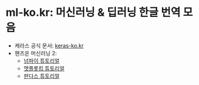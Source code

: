 # ml-ko.kr: 머신러닝 & 딥러닝 한글 번역 모음

* 케라스 공식 문서: [keras-ko.kr](http://keras-ko.kr)
* 핸즈온 머신러닝 2:
    * [넘파이 튜토리얼](homl2/tools_numpy.html)
    * [맷플롯립 튜토리얼](homl2/tools_matplotlib.html)
    * [판다스 튜토리얼](homl2/tools_pandas.html)
